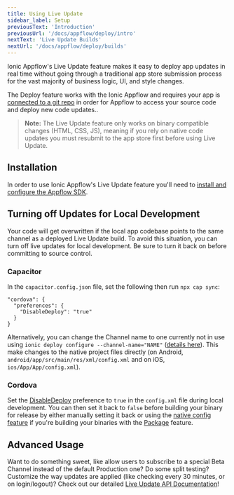 ```yaml
---
title: Using Live Update
sidebar_label: Setup
previousText: 'Introduction'
previousUrl: '/docs/appflow/deploy/intro'
nextText: 'Live Update Builds'
nextUrl: '/docs/appflow/deploy/builds'
---
```


Ionic Appflow's Live Update feature makes it easy to deploy app updates in real time without going through a traditional app store submission process for the vast majority of business logic, UI, and style changes.

The Deploy feature works with the Ionic Appflow and requires your app is [connected to a git repo](/docs/appflow/quickstart/connect/) in order for Appflow to access your source code and deploy new code updates..

<blockquote>
<b>Note:</b> The Live Update feature only works on binary compatible changes (HTML, CSS, JS),
meaning if you rely on native code updates you must resubmit to the app store first before using Live Update.
</blockquote>

## Installation

In order to use Ionic Appflow's Live Update feature you'll need to
[install and configure the Appflow SDK](/docs/appflow/quickstart/installation).

## Turning off Updates for Local Development

Your code will get overwritten if the local app codebase points to the same channel as a deployed Live Update build. To avoid this situation, you can turn off live updates for local development. Be sure to turn it back on before committing to source control.

### Capacitor

In the `capacitor.config.json` file, set the following then run `npx cap sync`:

```
"cordova": {
  "preferences": {
    "DisableDeploy": "true"
  }
}
```  

Alternatively, you can change the Channel name to one currently not in use using `ionic deploy configure --channel-name="NAME"` ([details here](https://ionicframework.com/docs/cli/commands/deploy-configure)). This make changes to the native project files directly (on Android, `android/app/src/main/res/xml/config.xml` and on iOS, `ios/App/App/config.xml`).

### Cordova

Set the [DisableDeploy](/docs/appflow/deploy/api#disabledeploy) preference to `true` in the `config.xml` file during local development. You can then set it back to `false` before building your binary for release by either manually setting it back or using the [native config feature](/docs/appflow/package/native-configs) if you're building your binaries with the [Package](/docs/appflow/package/intro) feature.

## Advanced Usage

Want to do something sweet, like allow users to subscribe to a special Beta Channel instead of the default Production one? Do some split testing? Customize the way updates are applied (like checking every 30 minutes, or on login/logout)? Check out our detailed [Live Update API Documentation](/docs/appflow/deploy/api)!
